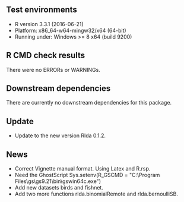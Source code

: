 ## Test environments
* R version 3.3.1 (2016-06-21)
* Platform: x86_64-w64-mingw32/x64 (64-bit)
* Running under: Windows >= 8 x64 (build 9200)

## R CMD check results
There were no ERRORs or WARNINGs. 

## Downstream dependencies
There are currently no downstream dependencies for this package.

## Update
* Update to the new version Rlda 0.1.2.

## News
* Correct Vignette manual format. Using Latex and R.rsp.
* Need the GhostScript Sys.setenv(R_GSCMD = "C:\\Program Files\\gs\\gs9.21\\bin\\gswin64c.exe")
* Add new datasets birds and fishnet.
* Add two more functions rlda.binomialRemote and rlda.bernoulliSB.


